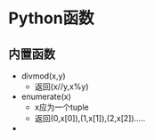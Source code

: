 # Python函数

## 内置函数

- divmod(x,y)
  - 返回(x//y,x%y)
- enumerate(x)
  - x应为一个tuple
  - 返回(0,x[0]),(1,x[1]),(2,x[2]).....
- 